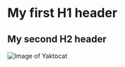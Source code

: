 # My first H1 header
## My second H2 header
![Image of Yaktocat](https://octodex.github.com/images/yaktocat.png)
